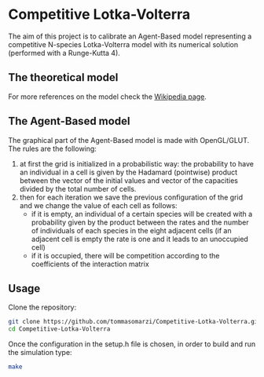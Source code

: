# **Competitive Lotka-Volterra**
The aim of this project is to calibrate an Agent-Based model representing a competitive N-species Lotka-Volterra model with its numerical solution (performed with a Runge-Kutta 4).

## The theoretical model
For more references on the model check the [Wikipedia page](https://en.wikipedia.org/wiki/Competitive_Lotka-Volterra_equations).

## The Agent-Based model
The graphical part of the Agent-Based model is made with OpenGL/GLUT. The rules are the following:

1. at first the grid is initialized in a probabilistic way: the probability to have an individual in a cell is given by the Hadamard (pointwise) product between the vector of the initial values and vector of the capacities divided by the total number of cells.  
2. then for each iteration we save the previous configuration of the grid and we change the value of each cell as follows:
    - if it is empty, an individual of a certain species will be created with a probability given by the product between the rates and the number of individuals of each species in the eight adjacent cells (if an adjacent cell is empty the rate is one and it leads to an unoccupied cell) 
    - if it is occupied, there will be competition according to the coefficients of the interaction matrix

## Usage
Clone the repository:
```bash
git clone https://github.com/tommasomarzi/Competitive-Lotka-Volterra.git
cd Competitive-Lotka-Volterra 
```
Once the configuration in the setup.h file is chosen, in order to build and run the simulation type:
```bash
make
```